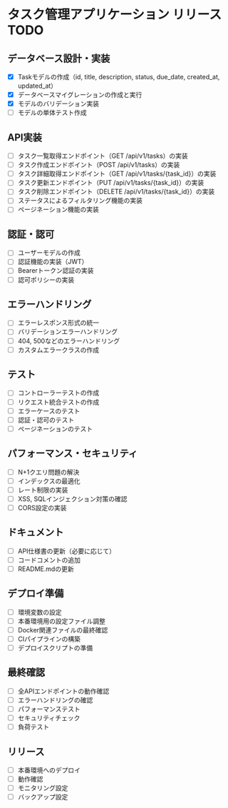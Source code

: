 # タスク管理アプリケーション リリースTODO

## データベース設計・実装
- [x] Taskモデルの作成（id, title, description, status, due_date, created_at, updated_at）
- [x] データベースマイグレーションの作成と実行
- [x] モデルのバリデーション実装
- [ ] モデルの単体テスト作成

## API実装
- [ ] タスク一覧取得エンドポイント（GET /api/v1/tasks）の実装
- [ ] タスク作成エンドポイント（POST /api/v1/tasks）の実装
- [ ] タスク詳細取得エンドポイント（GET /api/v1/tasks/{task_id}）の実装
- [ ] タスク更新エンドポイント（PUT /api/v1/tasks/{task_id}）の実装
- [ ] タスク削除エンドポイント（DELETE /api/v1/tasks/{task_id}）の実装
- [ ] ステータスによるフィルタリング機能の実装
- [ ] ページネーション機能の実装

## 認証・認可
- [ ] ユーザーモデルの作成
- [ ] 認証機能の実装（JWT）
- [ ] Bearerトークン認証の実装
- [ ] 認可ポリシーの実装

## エラーハンドリング
- [ ] エラーレスポンス形式の統一
- [ ] バリデーションエラーハンドリング
- [ ] 404, 500などのエラーハンドリング
- [ ] カスタムエラークラスの作成

## テスト
- [ ] コントローラーテストの作成
- [ ] リクエスト統合テストの作成
- [ ] エラーケースのテスト
- [ ] 認証・認可のテスト
- [ ] ページネーションのテスト

## パフォーマンス・セキュリティ
- [ ] N+1クエリ問題の解決
- [ ] インデックスの最適化
- [ ] レート制限の実装
- [ ] XSS, SQLインジェクション対策の確認
- [ ] CORS設定の実装

## ドキュメント
- [ ] API仕様書の更新（必要に応じて）
- [ ] コードコメントの追加
- [ ] README.mdの更新

## デプロイ準備
- [ ] 環境変数の設定
- [ ] 本番環境用の設定ファイル調整
- [ ] Docker関連ファイルの最終確認
- [ ] CIパイプラインの構築
- [ ] デプロイスクリプトの準備

## 最終確認
- [ ] 全APIエンドポイントの動作確認
- [ ] エラーハンドリングの確認
- [ ] パフォーマンステスト
- [ ] セキュリティチェック
- [ ] 負荷テスト

## リリース
- [ ] 本番環境へのデプロイ
- [ ] 動作確認
- [ ] モニタリング設定
- [ ] バックアップ設定 